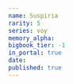 ```yaml
---
name: Suspiria
rarity: 5
series: voy
memory_alpha:
bigbook_tier: -1
in_portal: true
date:
published: true
---
```



